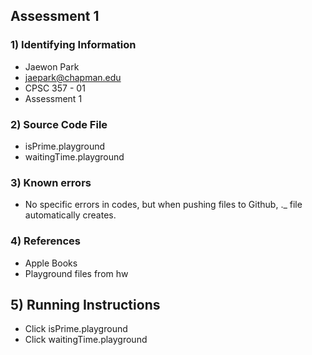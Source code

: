 ## Assessment 1

### 1) Identifying Information
- Jaewon Park
- jaepark@chapman.edu
- CPSC 357 - 01
- Assessment 1

### 2) Source Code File
- isPrime.playground
- waitingTime.playground

### 3) Known errors
- No specific errors in codes, but when pushing files to Github, ._ file automatically creates.

### 4) References
- Apple Books 
- Playground files from hw

## 5) Running Instructions
- Click isPrime.playground
- Click waitingTime.playground